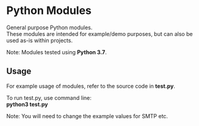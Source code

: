 # Python Modules
General purpose Python modules.<br>
These modules are intended for example/demo purposes, but can also be used as-is within projects.

Note: Modules tested using **Python 3.7**.

## Usage
For example usage of modules, refer to the source code in **test.py**.

To run test.py, use command line:<br>
**python3 test.py**

Note: You will need to change the example values for SMTP etc.
